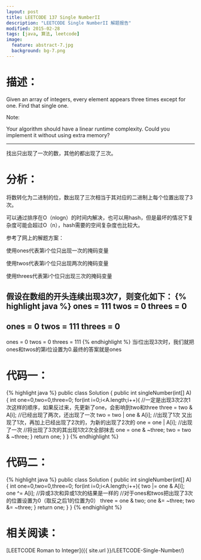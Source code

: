```yaml
---
layout: post
title: LEETCODE 137 Single NumberII
description: "LEETCODE Single NumberII 解题报告"
modified: 2015-02-28
tags: [java, 算法, leetcode]
image:
  feature: abstract-7.jpg
  background: bg-7.png
---
```


# 描述：

Given an array of integers, every element appears three times except for one. Find that single one.

Note:

Your algorithm should have a linear runtime complexity. Could you implement it without using extra memory?


<!--more-->

---

找出只出现了一次的数，其他的都出现了三次。

# 分析：

将数转化为二进制的位，数出现了三次相当于其对应的二进制上每个位置出现了3次。

可以通过排序在O（nlogn）的时间内解决，也可以用hash，但是最坏的情况下复杂度可能会超过O（n），hash需要的空间复杂度也比较大。

参考了网上的解题方案：

使用ones代表第i个位只出现一次的掩码变量

使用twos代表第i个位只出现两次的掩码变量

使用threes代表第i个位只出现三次的掩码变量

假设在数组的开头连续出现3次7，则变化如下：
{% highlight java %}
ones = 111
twos = 0
threes = 0
---
ones = 0
twos = 111
threes = 0
---
ones = 0
twos = 0
threes = 111
{% endhighlight %}
当i位出现3次时，我们就把ones和twos的第i位设置为0.最终的答案就是ones


# 代码一：
{% highlight java %}
public class Solution {
    public int singleNumber(int[] A) {
        int one=0,two=0,three=0;
        for(int i=0;i<A.length;i++){
        //一定是出现3次2次1次这样的顺序，如果反过来，先更新了one，会影响到two和three
            three = two & A[i];  //已经出现了两次，还出现了一次
            two = two | one & A[i]; //出现了1次 又出现了1次，再加上已经出现了2次的，为新的出现了2次的
            one = one | A[i]; //出现了一次
            //将出现了3次的其出现1次2次全部抹去
            one = one & ~three;
            two = two & ~three;
        }
        return one;
    }
}
{% endhighlight %}
# 代码二：
{% highlight java %}
public class Solution {
    public int singleNumber(int[] A) {
       int one=0,two=0,three=0;
        for(int i=0;i<A.length;i++){
            two |= one & A[i];
            one ^= A[i]; //异或3次和异或1次的结果是一样的
            //对于ones和twos把出现了3次的位置设置为0（取反之后1的位置为0）
            three = one & two;
            one &= ~three;
            two &= ~three;
        }
        return one;
    }
}
{% endhighlight %}

# 相关阅读：
[LEETCODE Roman to Integer]({{ site.url }}/LEETCODE-Single-Number/)